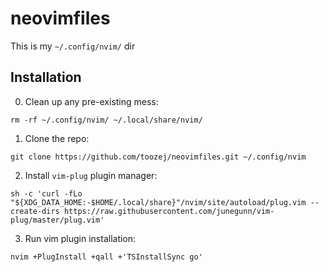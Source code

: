 # neovimfiles

This is my `~/.config/nvim/` dir

## Installation
0. Clean up any pre-existing mess:
```
rm -rf ~/.config/nvim/ ~/.local/share/nvim/
```
1. Clone the repo:
```
git clone https://github.com/toozej/neovimfiles.git ~/.config/nvim
```
2. Install `vim-plug` plugin manager:
```
sh -c 'curl -fLo "${XDG_DATA_HOME:-$HOME/.local/share}"/nvim/site/autoload/plug.vim --create-dirs https://raw.githubusercontent.com/junegunn/vim-plug/master/plug.vim'
```
3. Run vim plugin installation:
```
nvim +PlugInstall +qall +'TSInstallSync go'
```
